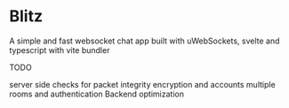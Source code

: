 # Blitz

A simple and fast websocket chat app built with uWebSockets, svelte and typescript with vite bundler


TODO

server side checks for packet integrity
encryption and accounts
multiple rooms and authentication
Backend optimization
